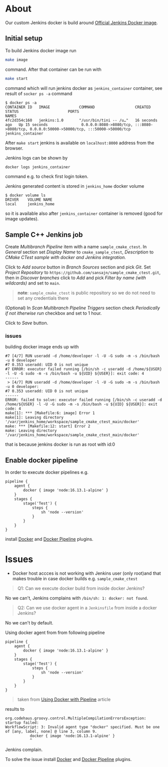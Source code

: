 # About

Our custom Jenkins docker is build around [Official Jenkins Docker image](https://github.com/jenkinsci/docker/blob/master/README.md).

## Initial setup

To build Jenkins docker image run

```bash
make image
```

command. After that container can be run with

```bash
make start
```

command which will run jenkins docker as `jenkins_container` container, see result of `socker ps -a` command

```conosle
$ docker ps -a
CONTAINER ID   IMAGE             COMMAND                  CREATED          STATUS                      PORTS                                                                                      NAMES
4fc2d354c160   jenkins:1.0       "/usr/bin/tini -- /u…"   16 seconds ago   Up 15 seconds               0.0.0.0:8080->8080/tcp, :::8080->8080/tcp, 0.0.0.0:50000->50000/tcp, :::50000->50000/tcp   jenkins_container
```

After `make start` jenkins is available on `localhost:8000` address from the browser.

Jenkins logs can be shown by

```bash
docker logs jenkins_container
```

command e.g. to check first login token.

Jenkins generated content is stored in `jenkins_home` docker volume

```console
$ docker volume ls
DRIVER    VOLUME NAME
local     jenkins_home
```

so it is available also after `jenkins_container` container is removed (good for image updates).


## Sample C++ Jenkins job

Create *Multibranch Pipeline* item with a name `sample_cmake_ctest`. In *General* section set *Display Name* to `cmake_sample_ctest`, *Description* to *CMake CTest sample with docker and Jenkins integration.*  

Click to *Add source* button in *Branch Sources* section and pick *Git*. Set *Project Repository* to `https://github.com/sansajn/sample_cmake_ctest.git`, then in *Discover branches* click to *Add* and pick *Filter by name (with wildcards)* and set to `main`.

> **note**: `sample_cmake_ctest` is public repository so we do not need to set any credentials there

(Optional) In *Scan Multibranch Pipeline Triggers* section check *Periodically if not itherwise run* checkbox and set to 1 hour.

Click to *Save* button.


### issues

building docker image ends up with

```
#7 [4/7] RUN useradd -d /home/developer -l -U -G sudo -m -s /bin/bash -u 0 developer
#7 0.353 useradd: UID 0 is not unique
#7 ERROR: executor failed running [/bin/sh -c useradd -d /home/${USER} -l -U -G sudo -m -s /bin/bash -u ${UID} ${USER}]: exit code: 4
------
 > [4/7] RUN useradd -d /home/developer -l -U -G sudo -m -s /bin/bash -u 0 developer:
#7 0.353 useradd: UID 0 is not unique
------
ERROR: failed to solve: executor failed running [/bin/sh -c useradd -d /home/${USER} -l -U -G sudo -m -s /bin/bash -u ${UID} ${USER}]: exit code: 4
make[1]: *** [Makefile:6: image] Error 1
make[1]: Leaving directory '/var/jenkins_home/workspace/sample_cmake_ctest_main/docker'
make: *** [Makefile:12: start] Error 2
make: Leaving directory '/var/jenkins_home/workspace/sample_cmake_ctest_main/docker'
```

that is because jenkins docker is run as root with id:0


## Enable docker pipeline

In order to execute docker pipelines e.g.

```
pipeline {
    agent {
        docker { image 'node:16.13.1-alpine' }
    }
    stages {
        stage('Test') {
            steps {
                sh 'node --version'
            }
        }
    }
}
```

install [Docker](https://plugins.jenkins.io/docker-plugin/) and [Docker Pipeline](https://plugins.jenkins.io/docker-workflow/) plugins.


# Issues

- Docker host accces is not working with Jenkins user (only root)and that makes trouble in case docker builds e.g. `sample_cmake_ctest`


> Q1: Can we execute docker build from inside docker Jenkins?

No we can't, Jenkins complains with `/bin/sh: 1: docker: not found`.

> Q2: Can we use docker agent in a `Jenkinsfile` from inside a docker Jenkins?

No we can't by default.

Using docker agent from from following pipeline

```
pipeline {
    agent {
        docker { image 'node:16.13.1-alpine' }
    }
    stages {
        stage('Test') {
            steps {
                sh 'node --version'
            }
        }
    }
}
```

> taken from [Using Docker with Pipeline](https://www.jenkins.io/doc/book/pipeline/docker/) article

results to 

```
org.codehaus.groovy.control.MultipleCompilationErrorsException: startup failed:
WorkflowScript: 3: Invalid agent type "docker" specified. Must be one of [any, label, none] @ line 3, column 9.
           docker { image 'node:16.13.1-alpine' }
           ^
```

Jenkins complain.

To solve the issue install [Docker](https://plugins.jenkins.io/docker-plugin/) and [Docker Pipeline](https://plugins.jenkins.io/docker-workflow/) plugins.